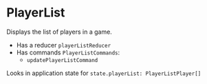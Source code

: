 # PlayerList

Displays the list of players in a game.

- Has a reducer `playerListReducer`
- Has commands `PlayerListCommands`:
    - `updatePlayerListCommand`

Looks in application state for `state.playerList: PlayerListPlayer[]`

